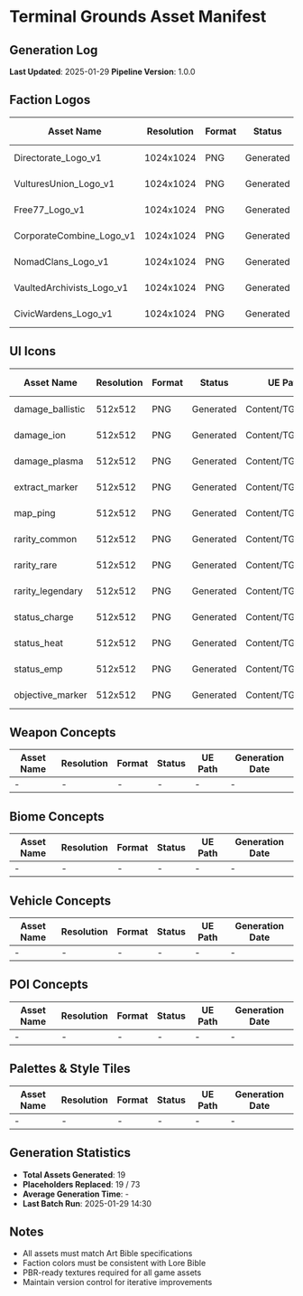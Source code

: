 # Terminal Grounds Asset Manifest

## Generation Log
**Last Updated**: 2025-01-29
**Pipeline Version**: 1.0.0

## Faction Logos
| Asset Name | Resolution | Format | Status | UE Path | Generation Date |
|------------|------------|--------|---------|---------|-----------------|
| Directorate_Logo_v1 | 1024x1024 | PNG | Generated | Content/TG/Icons/Factions/ | 2025-01-29 |
| VulturesUnion_Logo_v1 | 1024x1024 | PNG | Generated | Content/TG/Icons/Factions/ | 2025-01-29 |
| Free77_Logo_v1 | 1024x1024 | PNG | Generated | Content/TG/Icons/Factions/ | 2025-01-29 |
| CorporateCombine_Logo_v1 | 1024x1024 | PNG | Generated | Content/TG/Icons/Factions/ | 2025-01-29 |
| NomadClans_Logo_v1 | 1024x1024 | PNG | Generated | Content/TG/Icons/Factions/ | 2025-01-29 |
| VaultedArchivists_Logo_v1 | 1024x1024 | PNG | Generated | Content/TG/Icons/Factions/ | 2025-01-29 |
| CivicWardens_Logo_v1 | 1024x1024 | PNG | Generated | Content/TG/Icons/Factions/ | 2025-01-29 |

## UI Icons
| Asset Name | Resolution | Format | Status | UE Path | Generation Date |
|------------|------------|--------|---------|---------|-----------------|
| damage_ballistic | 512x512 | PNG | Generated | Content/TG/Icons/ | 2025-01-29 |
| damage_ion | 512x512 | PNG | Generated | Content/TG/Icons/ | 2025-01-29 |
| damage_plasma | 512x512 | PNG | Generated | Content/TG/Icons/ | 2025-01-29 |
| extract_marker | 512x512 | PNG | Generated | Content/TG/Icons/ | 2025-01-29 |
| map_ping | 512x512 | PNG | Generated | Content/TG/Icons/ | 2025-01-29 |
| rarity_common | 512x512 | PNG | Generated | Content/TG/Icons/ | 2025-01-29 |
| rarity_rare | 512x512 | PNG | Generated | Content/TG/Icons/ | 2025-01-29 |
| rarity_legendary | 512x512 | PNG | Generated | Content/TG/Icons/ | 2025-01-29 |
| status_charge | 512x512 | PNG | Generated | Content/TG/Icons/ | 2025-01-29 |
| status_heat | 512x512 | PNG | Generated | Content/TG/Icons/ | 2025-01-29 |
| status_emp | 512x512 | PNG | Generated | Content/TG/Icons/ | 2025-01-29 |
| objective_marker | 512x512 | PNG | Generated | Content/TG/Icons/ | 2025-01-29 |

## Weapon Concepts
| Asset Name | Resolution | Format | Status | UE Path | Generation Date |
|------------|------------|--------|---------|---------|-----------------|
| - | - | - | - | - | - |

## Biome Concepts
| Asset Name | Resolution | Format | Status | UE Path | Generation Date |
|------------|------------|--------|---------|---------|-----------------|
| - | - | - | - | - | - |

## Vehicle Concepts
| Asset Name | Resolution | Format | Status | UE Path | Generation Date |
|------------|------------|--------|---------|---------|-----------------|
| - | - | - | - | - | - |

## POI Concepts
| Asset Name | Resolution | Format | Status | UE Path | Generation Date |
|------------|------------|--------|---------|---------|-----------------|
| - | - | - | - | - | - |

## Palettes & Style Tiles
| Asset Name | Resolution | Format | Status | UE Path | Generation Date |
|------------|------------|--------|---------|---------|-----------------|
| - | - | - | - | - | - |

## Generation Statistics
- **Total Assets Generated**: 19
- **Placeholders Replaced**: 19 / 73
- **Average Generation Time**: -
- **Last Batch Run**: 2025-01-29 14:30

## Notes
- All assets must match Art Bible specifications
- Faction colors must be consistent with Lore Bible
- PBR-ready textures required for all game assets
- Maintain version control for iterative improvements
